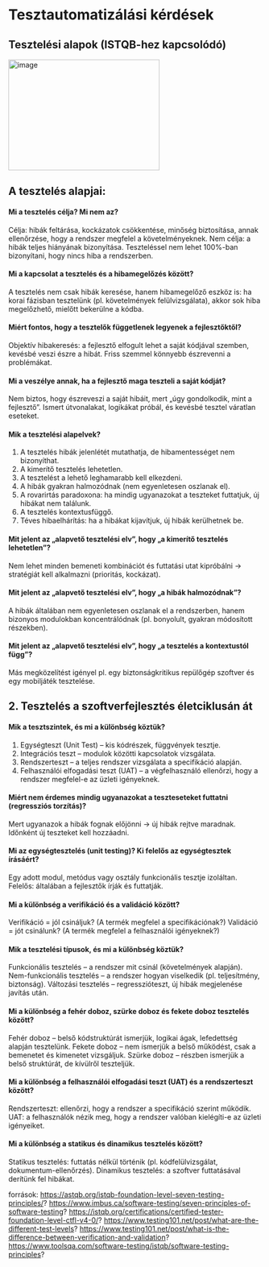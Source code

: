 # Tesztautomatizálási kérdések

## Tesztelési alapok (ISTQB-hez kapcsolódó)
<img src="https://www.mindsmapped.com/wp-content/uploads/2016/06/ISTQB.jpg" alt="image" width="300" height="220">

## A tesztelés alapjai:
#### Mi a tesztelés célja? Mi nem az?
Célja: hibák feltárása, kockázatok csökkentése, minőség biztosítása, annak ellenőrzése, hogy a rendszer megfelel a követelményeknek.
Nem célja: a hibák teljes hiányának bizonyítása. Teszteléssel nem lehet 100%-ban bizonyítani, hogy nincs hiba a rendszerben.
#### Mi a kapcsolat a tesztelés és a hibamegelőzés között?
A tesztelés nem csak hibák keresése, hanem hibamegelőző eszköz is: ha korai fázisban tesztelünk (pl. követelmények felülvizsgálata), akkor sok hiba megelőzhető, mielőtt bekerülne a kódba.
#### Miért fontos, hogy a tesztelők függetlenek legyenek a fejlesztőktől?
Objektív hibakeresés: a fejlesztő elfogult lehet a saját kódjával szemben, kevésbé veszi észre a hibát.
Friss szemmel könnyebb észrevenni a problémákat.
#### Mi a veszélye annak, ha a fejlesztő maga teszteli a saját kódját?
Nem biztos, hogy észreveszi a saját hibáit, mert „úgy gondolkodik, mint a fejlesztő”.
Ismert útvonalakat, logikákat próbál, és kevésbé tesztel váratlan eseteket.
#### Mik a tesztelési alapelvek?
1. A tesztelés hibák jelenlétét mutathatja, de hibamentességet nem bizonyíthat.
2. A kimerítő tesztelés lehetetlen.
3. A tesztelést a lehető leghamarabb kell elkezdeni.
4. A hibák gyakran halmozódnak (nem egyenletesen oszlanak el).
5. A rovarirtás paradoxona: ha mindig ugyanazokat a teszteket futtatjuk, új hibákat nem találunk.
6. A tesztelés kontextusfüggő.
7. Téves hibaelhárítás: ha a hibákat kijavítjuk, új hibák kerülhetnek be.
#### Mit jelent az „alapvető tesztelési elv”, hogy „a kimerítő tesztelés lehetetlen”?
Nem lehet minden bemeneti kombinációt és futtatási utat kipróbálni → stratégiát kell alkalmazni (prioritás, kockázat).
#### Mit jelent az „alapvető tesztelési elv”, hogy „a hibák halmozódnak”?
A hibák általában nem egyenletesen oszlanak el a rendszerben, hanem bizonyos modulokban koncentrálódnak (pl. bonyolult, gyakran módosított részekben).
#### Mit jelent az „alapvető tesztelési elv”, hogy „a tesztelés a kontextustól függ”?
Más megközelítést igényel pl. egy biztonságkritikus repülőgép szoftver és egy mobiljáték tesztelése.


## 2. Tesztelés a szoftverfejlesztés életciklusán át
#### Mik a tesztszintek, és mi a különbség köztük?
1. Egységteszt (Unit Test) – kis kódrészek, függvények tesztje.
2. Integrációs teszt – modulok közötti kapcsolatok vizsgálata.
3. Rendszerteszt – a teljes rendszer vizsgálata a specifikáció alapján.
4. Felhasználói elfogadási teszt (UAT) – a végfelhasználó ellenőrzi, hogy a rendszer megfelel-e az üzleti igényeknek.
#### Miért nem érdemes mindig ugyanazokat a teszteseteket futtatni (regressziós torzítás)?
Mert ugyanazok a hibák fognak előjönni → új hibák rejtve maradnak. Időnként új teszteket kell hozzáadni.
#### Mi az egységtesztelés (unit testing)? Ki felelős az egységtesztek írásáért?
Egy adott modul, metódus vagy osztály funkcionális tesztje izoláltan.
Felelős: általában a fejlesztők írják és futtatják.
#### Mi a különbség a verifikáció és a validáció között?
Verifikáció = jól csináljuk? (A termék megfelel a specifikációnak?)
Validáció = jót csinálunk? (A termék megfelel a felhasználói igényeknek?)
#### Mik a tesztelési típusok, és mi a különbség köztük?
Funkcionális tesztelés – a rendszer mit csinál (követelmények alapján).
Nem-funkcionális tesztelés – a rendszer hogyan viselkedik (pl. teljesítmény, biztonság).
Változási tesztelés – regresszióteszt, új hibák megjelenése javítás után.
#### Mi a különbség a fehér doboz, szürke doboz és fekete doboz tesztelés között?
Fehér doboz – belső kódstruktúrát ismerjük, logikai ágak, lefedettség alapján tesztelünk.
Fekete doboz – nem ismerjük a belső működést, csak a bemenetet és kimenetet vizsgáljuk.
Szürke doboz – részben ismerjük a belső struktúrát, de kívülről teszteljük.
#### Mi a különbség a felhasználói elfogadási teszt (UAT) és a rendszerteszt között?
Rendszerteszt: ellenőrzi, hogy a rendszer a specifikáció szerint működik.
UAT: a felhasználók nézik meg, hogy a rendszer valóban kielégíti-e az üzleti igényeiket.
#### Mi a különbség a statikus és dinamikus tesztelés között?
Statikus tesztelés: futtatás nélkül történik (pl. kódfelülvizsgálat, dokumentum-ellenőrzés).
Dinamikus tesztelés: a szoftver futtatásával derítünk fel hibákat.


források:
https://astqb.org/istqb-foundation-level-seven-testing-principles/?
https://www.imbus.ca/software-testing/seven-principles-of-software-testing?
https://istqb.org/certifications/certified-tester-foundation-level-ctfl-v4-0/?
https://www.testing101.net/post/what-are-the-different-test-levels?
https://www.testing101.net/post/what-is-the-difference-between-verification-and-validation?
https://www.toolsqa.com/software-testing/istqb/software-testing-principles?